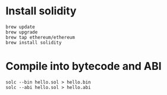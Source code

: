 # Install solidity

```
brew update
brew upgrade
brew tap ethereum/ethereum
brew install solidity
```


# Compile into bytecode and ABI

```
solc --bin hello.sol > hello.bin
solc --abi hello.sol > hello.abi
```

